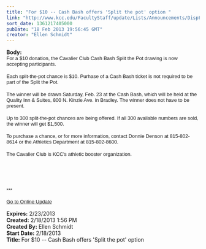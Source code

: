 ```yaml
---
title: "For $10 -- Cash Bash offers 'Split the pot' option "
link: "http://www.kcc.edu/FacultyStaff/update/Lists/Announcements/DispForm.aspx?ID=998"
sort_date: 1361217405000
pubDate: "18 Feb 2013 19:56:45 GMT"
creator: "Ellen Schmidt"
---
```


<div><b>Body:</b> <div class="ExternalClassEC3D7C1527C541AAA5C9E07763EF9519">
<div>
<p style="margin:0in 0in 0pt" class="MsoNormal"><span style="font-family:'Arial', 'sans-serif'"><font size="2" face="">For a $10 donation, the </font></span><span style="font-family:'Arial', 'sans-serif'"><font size="2" face="">Cavalier Club Cash Bash Split the Pot drawing is now accepting participants.</font></span></p>
<p style="margin:0in 0in 0pt" class="MsoNormal"><span style="font-family:'Arial', 'sans-serif'"><font size="2" face=""></font></span> </p>
<p style="margin:0in 0in 0pt" class="MsoNormal"><span style="font-family:'Arial', 'sans-serif'"><font size="2" face="">Each split-the-pot chance is $10. Purhase of a Cash Bash ticket is not required to be part of the Split the Pot. </font></span></p>
<p style="margin:0in 0in 0pt" class="MsoNormal"><span style="font-family:'Arial', 'sans-serif'"><font size="2" face=""></font></span> </p>
<p style="margin:0in 0in 0pt" class="MsoNormal"><span style="font-family:'Arial', 'sans-serif'"><font size="2" face="">The winner will be drawn </font></span><span style="font-family:'Arial', 'sans-serif'"><font size="2" face="">Saturday, Feb. 23 at the Cash Bash, which will be held at the Quality Inn &amp; Suites, 800 N. Kinzie Ave. in Bradley. The winner does not have to be present.</font></span></p>
<p style="margin:0in 0in 0pt" class="MsoNormal"><span style="font-family:'Arial', 'sans-serif'"></span> </p>
<p style="margin:0in 0in 0pt" class="MsoNormal"><span style="font-family:'Arial', 'sans-serif'"><font size="2">Up to 300 split-the-pot chances are being offered. If all 300 available numbers are sold, the winner will get $1,500.</font></span></p>
<p style="margin:0in 0in 0pt" class="MsoNormal"><span style="font-family:'Arial', 'sans-serif'"><font size="2" face=""></font></span> </p>
<p style="margin:0in 0in 0pt" class="MsoNormal"><span style="font-family:'Arial', 'sans-serif'"><font size="2" face="">To purchase a chance, or for more information, contact Donnie Denson at 815-802-8614 or the Athletics Department at 815-802-8600.</font></span></p>
<p style="margin:0in 0in 0pt" class="MsoNormal"><span style="font-family:'Arial', 'sans-serif'"><font size="2"></font></span> </p>
<p style="margin:0in 0in 0pt" class="MsoNormal"><span style="font-family:'Arial', 'sans-serif'"><font size="2"><span style="font-family:'Arial', 'sans-serif'"><font size="2" face="">The Cavalier Club is KCC's athletic booster organization. </font></span></font></span></p>
<p style="margin:0in 0in 0pt" class="MsoNormal"><span style="font-family:'Arial', 'sans-serif'"><font size="2"><span style="font-family:'Arial', 'sans-serif'"></span></font></span> </p>
<p style="margin:0in 0in 0pt" class="MsoNormal"><span style="font-family:'Arial', 'sans-serif'"><font size="2"><span style="font-family:'Arial', 'sans-serif'"></span></font></span> </p><span style="font-family:'Arial', 'sans-serif'"><font size="2"><span style="font-family:'Arial', 'sans-serif'">
<div><br />
<div><font size="2"></font> </div>
<div><font size="2"></font> </div>
<div><font size="2">***</font></div>
<div><font size="2"></font> </div>
<div><font size="2"><a href="/FacultyStaff/update/Pages/dailyupdate.aspx">Go to Online Update</a></font><font size="2"></font></div>
<div><font size="2"></font> </div></div></span></font></span></div></div></div>
<div><b>Expires:</b> 2/23/2013</div>
<div><b>Created:</b> 2/18/2013 1:56 PM</div>
<div><b>Created By:</b> Ellen Schmidt</div>
<div><b>Start Date:</b> 2/18/2013</div>
<div><b>Title:</b> For $10 -- Cash Bash offers &#39;Split the pot&#39; option </div>
